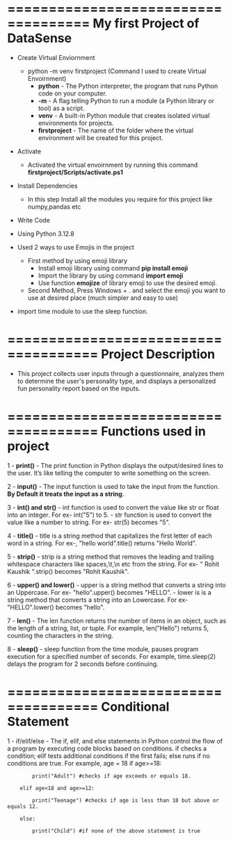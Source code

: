 ====================================
My first Project of DataSense
====================================

- Create Virtual Enviornment
    - python -m venv firstproject (Command I used to create Virtual Envoirnment)
        - **python** - The Python interpreter, the program that runs Python code on your computer.
        - **-m** - A flag telling Python to run a module (a Python library or tool) as a script.
        - **venv** - A built-in Python module that creates isolated virtual environments for projects.
        - **firstproject** - The name of the folder where the virtual environment will be created for this project.
- Activate
    - Activated the virtual envoirnment by running this command **firstproject/Scripts/activate.ps1**
- Install Dependencies
    - In this step Install all the modules you require for this project like numpy,pandas etc
- Write Code


- Using Python 3.12.8

- Used 2 ways to use Emojis in the project
    - First method by using emoji library
        - Install emoji library using command **pip install emoji**
        - Import the library by using command **import emoji**
        - Use function **emojize** of library emoji to use the desired emoji.
    - Second Method, Press Windows + . and select the emoji you want to use at desired place (much simpler and easy to use)

- import time module to use the sleep function.

=====================================
Project Description
=====================================
- This project collects user inputs through a questionnaire, analyzes them to determine the user's personality type, and displays a personalized fun personality report based on the inputs.

=====================================
Functions used in project
=====================================
1 - **print()**
    - The print function in Python displays the output/desired lines to the user. It’s like telling the computer to write something on the screen.

2 - **input()**
    - The input function is used to take the input from the function. **By Default it treats the input as a string**.

3 - **int() and str()**
    - int function is used to convert the value like str or float into an integer. For ex- int("5") to 5.
    - str function is used to convert the value like a number to string. For ex- str(5) becomes "5".

4 - **title()**
    - title is a string method that capitalizes the first letter of each word in a string. For ex-, "hello world".title() returns "Hello World".

5 - **strip()**
    - strip is a string method that removes the leading and trailing whitespace characters like spaces,\t,\n etc from the string. For ex- "  Rohit Kaushik  ".strip() becomes "Rohit Kaushik".

6 - **upper() and lower()**
    - upper is a string method that converts a string into an Uppercase. For ex- "hello".upper() becomes "HELLO".
    - lower is is a string method that converts a string into an Lowercase. For ex- "HELLO".lower() becomes "hello".

7 - **len()**
    - The len function returns the number of items in an object, such as the length of a string, list, or tuple. For example, len("Hello") returns 5, counting the characters in the string.

8 - **sleep()**
    - sleep function from the time module, pauses program execution for a specified number of seconds. For example, time.sleep(2) delays the program for 2 seconds before continuing.

=====================================
Conditional Statement
=====================================
1 - if/elif/else
    - The if, elif, and else statements in Python control the flow of a program by executing code blocks based on conditions. if checks a condition; elif tests additional conditions if the first fails; else runs if no conditions are true. 
    For example, 
        age = 18
        if age>=18:

            print("Adult") #checks if age exceeds or equals 18.

        elif age<18 and age>=12:

            print("Teenage") #checks if age is less than 18 but above or equals 12.

        else:
        
            print("Child") #if none of the above statement is true